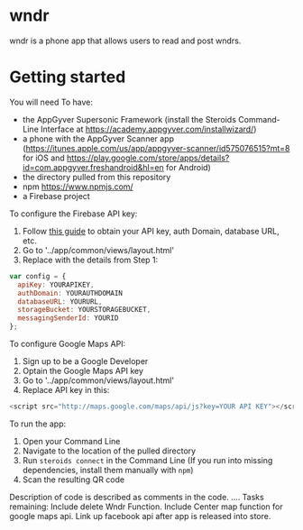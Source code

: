 # wndr
wndr is a phone app that allows users to read and post wndrs.

# Getting started
You will need
To have:

- the AppGyver Supersonic Framework (install the Steroids Command-Line Interface at https://academy.appgyver.com/installwizard/)
- a phone with the AppGyver Scanner app (https://itunes.apple.com/us/app/appgyver-scanner/id575076515?mt=8 for iOS and https://play.google.com/store/apps/details?id=com.appgyver.freshandroid&hl=en for Android)
- the directory pulled from this repository 
- npm https://www.npmjs.com/
- a Firebase project

To configure the Firebase API key:

1. Follow [this guide](https://firebase.google.com/docs/ios/setup) to obtain your API key, auth Domain, database URL, etc.
2. Go to '../app/common/views/layout.html'
3. Replace with the details from Step 1:
```javascript
var config = {
  apiKey: YOURAPIKEY,
  authDomain: YOURAUTHDOMAIN
  databaseURL: YOURURL,
  storageBucket: YOURSTORAGEBUCKET,
  messagingSenderId: YOURID
};
```
To configure Google Maps API:

1. Sign up to be a Google Developer
2. Optain the Google Maps API key
3. Go to '../app/common/views/layout.html'
4. Replace API key in this:
```javascript
<script src="http://maps.google.com/maps/api/js?key=YOUR API KEY"></script>
```

To run the app:

1. Open your Command Line
2. Navigate to the location of the pulled directory
3. Run `steroids connect` in the Command Line (If you run into missing dependencies, install them manually with `npm`)
4. Scan the resulting QR code

Description of code is described as comments in the code.
....
Tasks remaining:
Include delete Wndr Function.
Include Center map function for google maps api.
Link up facebook api after app is released into store.
